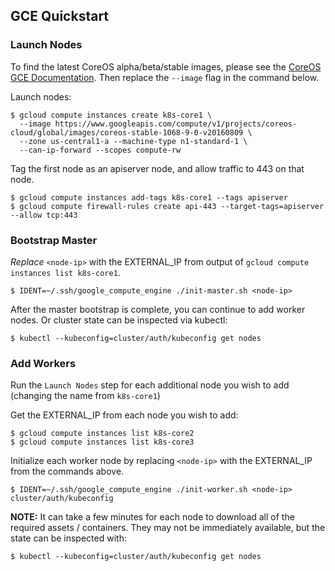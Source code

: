 ## GCE Quickstart

### Launch Nodes

To find the latest CoreOS alpha/beta/stable images, please see the [CoreOS GCE Documentation](https://coreos.com/os/docs/latest/booting-on-google-compute-engine.html). Then replace the `--image` flag in the command below.

Launch nodes:

```
$ gcloud compute instances create k8s-core1 \
  --image https://www.googleapis.com/compute/v1/projects/coreos-cloud/global/images/coreos-stable-1068-9-0-v20160809 \
  --zone us-central1-a --machine-type n1-standard-1 \
  --can-ip-forward --scopes compute-rw
```

Tag the first node as an apiserver node, and allow traffic to 443 on that node.

```
$ gcloud compute instances add-tags k8s-core1 --tags apiserver
$ gcloud compute firewall-rules create api-443 --target-tags=apiserver --allow tcp:443
```

### Bootstrap Master

*Replace* `<node-ip>` with the EXTERNAL_IP from output of `gcloud compute instances list k8s-core1`.

```
$ IDENT=~/.ssh/google_compute_engine ./init-master.sh <node-ip>
```

After the master bootstrap is complete, you can continue to add worker nodes. Or cluster state can be inspected via kubectl:

```
$ kubectl --kubeconfig=cluster/auth/kubeconfig get nodes
```

### Add Workers

Run the `Launch Nodes` step for each additional node you wish to add (changing the name from `k8s-core1`)

Get the EXTERNAL_IP from each node you wish to add:

```
$ gcloud compute instances list k8s-core2
$ gcloud compute instances list k8s-core3
```

Initialize each worker node by replacing `<node-ip>` with the EXTERNAL_IP from the commands above.

```
$ IDENT=~/.ssh/google_compute_engine ./init-worker.sh <node-ip> cluster/auth/kubeconfig
```

**NOTE:** It can take a few minutes for each node to download all of the required assets / containers.
 They may not be immediately available, but the state can be inspected with:

```
$ kubectl --kubeconfig=cluster/auth/kubeconfig get nodes
```
